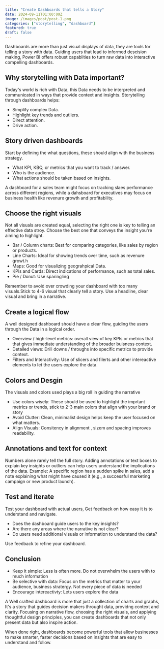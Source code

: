```yaml
---
title: "Create Dashboards that tells a Story"
date: 2024-09-11T01:00:00Z
image: /images/post/post-1.png
categories: ["storytelling", "dashboard"]
featured: true
draft: false
---
```


Dashboards are more than just visual displays of data, they are tools for telling a story with data.
Guiding users that lead to informed descision making, Power BI offers robust capablities to turn raw data into interactive compelling dashboards.

## Why storytelling with Data important?

Today's world is rich with Data, this Data needs to be interpreted and communicated in ways that provide context and insights. Storytelling through dashboards helps:

- Simplify complex Data.
- Highlight key trends and outliers.
- Direct attention.
- Drive action.

## Story driven dashboards

Start by defining the what questions, these should align with the business strategy.

- What KPI, KBQ, or metrics that you want to track / answer.
- Who is the audience.
- What actions should be taken based on insights.

A dashboard for a sales team might focus on tracking slaes performance across different regions, while a dahsboard for executives may focus on business health like revenure growth
and profitability.

## Choose the right visuals

Not all visuals are created equal, selecting the right one is key to telling an effective data stroy.
Choose the best one that conveys the insight you're aiming to highlight.

- Bar / Column charts: Best for comparing categories, like sales by region or products.
- Line Charts: Ideal for showing trends over time, such as revenure growt.h
- Maps: Good for visualizing geograhpical Data.
- KPIs and Cards: Direct indications of performance, such as total sales.
- Pie / Donut: Use sparingling

Remember to avoid over crowding your dashboard with too many visuals.Stick to 4-6 visual that clearly tell a story.
Use a headline, clear visual and bring in a narrative.

## Create a logical flow

A well designed dashboard should have a clear flow, guiding the users through the Data in a logical order.

- Overview / high-level metrics: overall view of key KPIs or metrics that that gives immediate understanding of the broader buisness context.
- Detailed views: Drill downs / throughs into specific metrics to provide context.
- Filters and Interactivity: Use of slicers and filerts and other intereactive elements to let the users explore the data.

## Colors and Desgin

The visuals and colors used plays a big roll in guiding the narrative

- Use colors wisely: These should be used to highlight the imprtant metrics or trends, stick to 2-3 main colors that align with your brand or story
- Avoid Clutter: Clean, minimalist design helps keep the user focused on what matters.
- Align Visuals: Consitency in alignment , sizem and spacing improves readability.

## Annotations and text for context

Numbers alone rarely tell the full story. Adding annotations or text boxes to explain key insights or outliers can help users understand the implications of the data.
Example: A specific region has a sudden spike in sales, add a note explaining what might have caused it (e.g., a successful marketing campaign or new product launch).

## Test and iterate

Test your dashboard with actual users, Get feedback on how easy it is to understand and navigate.

- Does the dashboard guide users to the key insights?
- Are there any areas where the narrative is not clear?
- Do users need additional visuals or information to understand the data?

Use feedback to refine your dashboard.


## Conclusion

- Keep it simple: Less is often more. Do not overwhelm the users with to much information
- Be selective with data: Focus on the metrics that matter to your audience, business stratergy. Not every piece of data is needed
- Encourage intereactivty: Lets users explore the data

A Well crafted dashboard is more that just a collection of charts and graphs, It's a story that guides decision makers throught data, providng context and clarity.
Focusing on narrative flow, choosing the right visuals, and applying thoughtful design principles, you can create dashboards that not only present data but also inspire action.

When done right, dashboards become powerful tools that allow businesses to make smarter, faster decisions based on insights that are easy to understand and follow.